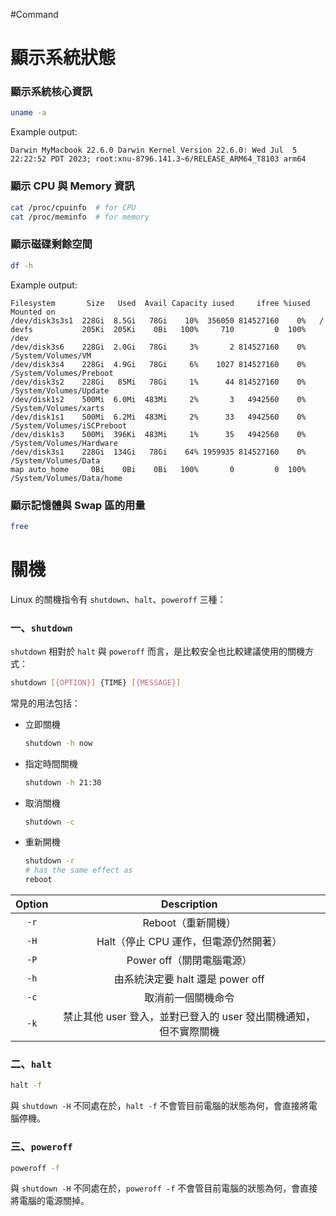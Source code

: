#Command

# 顯示系統狀態

### 顯示系統核心資訊

```bash
uname -a
```

Example output:

```plaintext
Darwin MyMacbook 22.6.0 Darwin Kernel Version 22.6.0: Wed Jul  5 22:22:52 PDT 2023; root:xnu-8796.141.3~6/RELEASE_ARM64_T8103 arm64
```

### 顯示 CPU 與 Memory 資訊

```bash
cat /proc/cpuinfo  # for CPU
cat /proc/meminfo  # for memory
```

### 顯示磁碟剩餘空間

```bash
df -h
```

Example output:

```plaintext
Filesystem       Size   Used  Avail Capacity iused     ifree %iused  Mounted on
/dev/disk3s3s1  228Gi  8.5Gi   78Gi    10%  356050 814527160    0%   /
devfs           205Ki  205Ki    0Bi   100%     710         0  100%   /dev
/dev/disk3s6    228Gi  2.0Gi   78Gi     3%       2 814527160    0%   /System/Volumes/VM
/dev/disk3s4    228Gi  4.9Gi   78Gi     6%    1027 814527160    0%   /System/Volumes/Preboot
/dev/disk3s2    228Gi   85Mi   78Gi     1%      44 814527160    0%   /System/Volumes/Update
/dev/disk1s2    500Mi  6.0Mi  483Mi     2%       3   4942560    0%   /System/Volumes/xarts
/dev/disk1s1    500Mi  6.2Mi  483Mi     2%      33   4942560    0%   /System/Volumes/iSCPreboot
/dev/disk1s3    500Mi  396Ki  483Mi     1%      35   4942560    0%   /System/Volumes/Hardware
/dev/disk3s1    228Gi  134Gi   78Gi    64% 1959935 814527160    0%   /System/Volumes/Data
map auto_home     0Bi    0Bi    0Bi   100%       0         0  100%   /System/Volumes/Data/home
```

### 顯示記憶體與 Swap 區的用量

```bash
free
```

# 關機

Linux 的關機指令有 `shutdown`、`halt`、`poweroff` 三種：

### 一、`shutdown`

`shutdown` 相對於 `halt` 與 `poweroff` 而言，是比較安全也比較建議使用的關機方式：

```bash
shutdown [{OPTION}] {TIME} [{MESSAGE}]
```

常見的用法包括：

- 立即關機

    ```bash
    shutdown -h now
    ```

- 指定時間關機

    ```bash
    shutdown -h 21:30
    ```

- 取消關機

    ```bash
    shutdown -c
    ```

- 重新開機

    ```bash
    shutdown -r
    # has the same effect as
    reboot
    ```

|Option|Description|
|:-:|:-:|
|`-r`|Reboot（重新開機）|
|`-H`|Halt（停止 CPU 運作，但電源仍然開著）|
|`-P`|Power off（關閉電腦電源）|
|`-h`|由系統決定要 halt 還是 power off|
|`-c`|取消前一個關機命令|
|`-k`|禁止其他 user 登入，並對已登入的 user 發出關機通知，但不實際關機|

### 二、`halt`

```bash
halt -f
```

與 `shutdown -H` 不同處在於，`halt -f` 不會管目前電腦的狀態為何，會直接將電腦停機。

### 三、`poweroff`

```bash
poweroff -f
```

與 `shutdown -H` 不同處在於，`poweroff -f` 不會管目前電腦的狀態為何，會直接將電腦的電源關掉。
